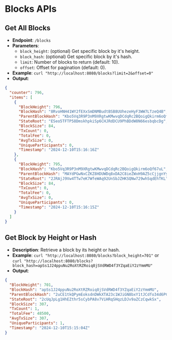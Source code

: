 # Blocks APIs

## Get All Blocks

- **Endpoint**: `/blocks`
- **Parameters**:
  - `block_height`: (optional) Get specific block by it's height.
  - `block_hash`: (optional) Get specific block by it's hash.
  - `limit`: Number of blocks to return (default: 10).
  - `offset`: Offset for pagination (default: 0).
- **Example**: `curl "http://localhost:8080/blocks?limit=2&offset=0"`
- **Output**:

```json
{
  "counter": 796,
  "items": [
    {
      "BlockHeight": 796,
      "BlockHash": "8RvoHNH41WY2fEXxSmDNMBudtBSB8UUhezeHyF3WW7LTzeQ4B",
      "ParentBlockHash": "Kbo5Vq3R9P3nM9XRgtwKMwvqDCdqRc2BQoigQkirm6oQf67uL",
      "StateRoot": "ESeo5TFTP58DmskhpkiSp6CHJRdDCU9PhBDdW8N66esbqbcDg",
      "BlockSize": 84,
      "TxCount": 0,
      "TotalFee": 0,
      "AvgTxSize": 0,
      "UniqueParticipants": 0,
      "Timestamp": "2024-12-10T15:16:16Z"
    },
    {
      "BlockHeight": 795,
      "BlockHash": "Kbo5Vq3R9P3nM9XRgtwKMwvqDCdqRc2BQoigQkirm6oQf67uL",
      "ParentBlockHash": "MAYdPGwNxCZKZ8HDUWDq8xDA2C8ieZWxH9AZ5cCjjgnYyzeCV",
      "StateRoot": "2JRAjJ9Vw4TTw7eK7WfeWAq92UnSbJZHKSQNw729whSqdEhTKL",
      "BlockSize": 84,
      "TxCount": 0,
      "TotalFee": 0,
      "AvgTxSize": 0,
      "UniqueParticipants": 0,
      "Timestamp": "2024-12-10T15:16:15Z"
    }
  ]
}
```

## Get Block by Height or Hash

- **Description**: Retrieve a block by its height or hash.
- **Example**: `curl "http://localhost:8080/blocks?block_height=701"` or `curl "http://localhost:8080/blocks?block_hash=apSs1J24ppuNu2RoXtRZRoiq8jSVdRWD4f3YZqaEiY2zYmmMU"`
- **Output**:

```json
{
  "BlockHeight": 701,
  "BlockHash": "apSs1J24ppuNu2RoXtRZRoiq8jSVdRWD4f3YZqaEiY2zYmmMU",
  "ParentBlockHash": "2uCE1tkQPymEoksdnDWkXTA23c1WJiGN8bxY1tJCdfo34d6PCt",
  "StateRoot": "2cUqJpLg1HhEZthr5sCybPA8v7ViHRqSHqzLDJv9aZCzCqwkSx",
  "BlockSize": 307,
  "TxCount": 1,
  "TotalFee": 48500,
  "AvgTxSize": 307,
  "UniqueParticipants": 1,
  "Timestamp": "2024-12-10T15:15:04Z"
}
```
